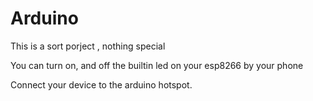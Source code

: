 # Arduino
This is a sort porject , nothing special

You can turn on, and off the builtin led on your esp8266 by your phone

Connect your device to the arduino hotspot.
